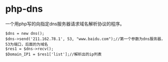 # php-dns
一个用php写的向指定dns服务器请求域名解析协议的程序。

    $dns = new dns();
    $dns->send('211.162.78.1', 53, "www.baidu.com");//第一个参数为dns服务器，53为端口，后面的为域名
    $res1 = $dns->recv();
    $Domain_IP1 = $res1['list'];//解析出的ip列表
